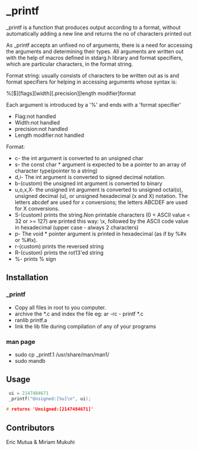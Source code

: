 # _printf

_printf is a function that produces output according to a format, without automatically adding a new line and returns the no of characters printed out

As _printf accepts an unfixed no of arguments, there is a need for accessing the arguments and determining their types. All arguments are written out with the help of macros defined in stdarg.h library and format specifiers, which are particular characters, in the format string.

Format string: usually consists of characters to be written out as is and format specifiers for helping in accessing arguments whose syntax is: 

%[$][flags][width][.precision][length modifier]format

Each argument is introduced by a '%' and ends with a 'format specifier'
* Flag:not handled
* Width:not handled
* precision:not handled
* Length modifier:not handled

Format:
* c-
the int argument is converted to an unsigned char
* s-
the const char * argument is expected to be a pointer to an array of character type(pointer to a string)
* d,i-
The int argument is converted to signed decimal notation.
* b-(custom)
the unsigned int argument is converted to binary
* u,o,x,X-
the unsigned int argument is converted to unsigned octal(o), unsigned decimal (u), or unsigned hexadecimal (x and X) notation.  The letters abcdef are used for x conversions; the letters ABCDEF are used for X conversions.
* S-(custom)
prints the string.Non printable characters (0 < ASCII value < 32 or >= 127) are printed this way: \x, followed by the ASCII code value in hexadecimal (upper case - always 2 characters)
* p-
The void * pointer argument is printed in hexadecimal (as if by %#x or %#lx).
* r-(custom)
prints the reversed string
* R-(custom)
prints the rot13'ed string
* %-
prints % sign

## Installation
### _printf
* Copy all files in root to you computer.
* archive the *.c and index the file eg: ar -rc - printf *.c 
 * ranlib printf.a
* link the lib file during compilation of any of your programs
### man page
* sudo cp _printf.1 /usr/share/man/man1/
* sudo mandb 

## Usage

``` C
 ui = 2147484671
 _printf("Unsigned:[%u]\n", ui);

# returns 'Unsigned:[2147484671]'

```

## Contributors

Eric Mutua &
Miriam Mukuhi
